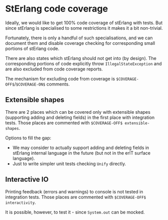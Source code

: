 # StErlang code coverage

Ideally, we would like to get 100% code coverage of stErlang with tests.
But since stErlang is specialised to some restrictions it makes it a bit 
non-trivial.

Fortunately, there is only a handful of such specialisations, and we can 
document them and disable coverage checking for corresponding small portions of 
stErlang code.

There are also states which stErlang should not get into (by design). 
The corresponding portions of code explicitly throw `IllegalStateException` and
are also excluded from code coverage reports.

The mechanism for excluding code from coverage is 
`$COVERAGE-OFF$`/`$COVERAGE-ON$` comments.

## Extensible shapes

[comment]: <> (extensible-shapes)

There are 2 places which can be covered only with extensible shapes
(supporting adding and deleting fields) in the first place with integration 
tests. Those places are commented with `$COVERAGE-OFF$ extensible-shapes`.

Options to fill the gap:

- We may consider to actually support adding and deleting fields in stErlang
internal language in the future (but not in the erlT surface language).
- Just to write simpler unit tests checking `Unify` directly.

## Interactive IO

[comment]: <> (interactivity)

Printing feedback (errors and warnings) to console is not tested in integration
tests. Those places are commented with `$COVERAGE-OFF$ interactivity`.

It is possible, however, to test it - since `System.out` can be mocked.

